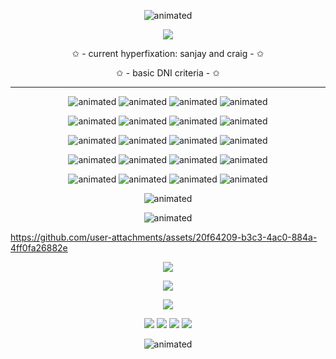 <p align="center">
  <img src="https://64.media.tumblr.com/b0af91ed1cc36ed6c5126c3cfeca2415/ffee557fdd09bb25-b1/s1280x1920/b8bad39094fdefe833528cff9359df975a5cce03.pnj" alt="animated" />  

<p align="center">
  <img src="https://i.imgur.com/JYQ0SZA.png" />
</p>


<p align="center">
✩ - current hyperfixation: sanjay and craig - ✩
</p>
<p align="center">
✩ - basic DNI criteria - ✩
</p>

___
<p align="center">
  <img src="https://i.imgur.com/qzxUKvu.png" alt="animated" /> <img src="https://i.imgur.com/GpeicSu.gif" alt="animated" /> <img src="https://64.media.tumblr.com/2ad7c15ba595a3f12bc542739fe44635/f988212ba3c640ad-47/s100x200/964ecaff7d876106b506b596a9e71f109be9200b.gifv" alt="animated" /> <img src="https://files.catbox.moe/r9hiqj.png" alt="animated" />
</p>
<p align="center">
<img src="https://files.catbox.moe/nn7qfq.gif" alt="animated" /> <img src="https://files.catbox.moe/pw29hr.png" alt="animated" /> <img src="https://external-media.spacehey.net/media/sT7VMFPqxq0ToNLccsp1D1af06B54loPc0kHOtgTni5U=/https://files.catbox.moe/yi32ya.gif" alt="animated" /> <img src="https://files.catbox.moe/v2ese3.gif" alt="animated" />
</p>
<p align="center">
  <img src="https://likephantoms4ever.neocities.org/stamps/mii.png" alt="animated" /> <img src="https://64.media.tumblr.com/5b447681733a6d635921cda6cce219c2/7335f8922591cbec-62/s250x400/f72f951cec1f6c93296a7964a9964ec0fe1dfee5.gifv" alt="animated" /> <img src="https://64.media.tumblr.com/0aa218d9b785b3ae9bf1a126c402b004/0b70f73ee60b7d79-89/s100x200/b69bd4f6a6e4318af5fc0b470868bb3a03e28100.gifv" alt="animated" /> <img src="https://64.media.tumblr.com/5d0aa9a9e0a3f4af98f336dbe5a6641b/c1a57e8f42a67571-c1/s100x200/8fbe97c449af5570ed8755c1b034341b9fe5ca13.gif" alt="animated" />
</p>
<p align="center">
  <img src="https://64.media.tumblr.com/e291d5d5ba7d07e20de32be607df3bff/ca08faeaddbd90a1-3a/s100x200/3caaf364760a448bff25ae0fec54e7af80d071e4.gifv" alt="animated" />   <img src="https://64.media.tumblr.com/bddde92ea95e319d2e9beecb3da965a1/562bc653002dd72e-1e/s250x400/5ad3e123ef76b4ff60d7f788ea51580fb3a25a56.gifv" alt="animated" />   <img src="https://i.imgur.com/8sfe5ml.png" alt="animated" />   <img src="https://64.media.tumblr.com/8e261412571652901363207bcf40ff4c/5e5d02f1f6821b09-b9/s100x200/dc0338da89c9cb499a798924402d5145399a03d7.jpg" alt="animated" />
</p>
<p align="center">
  <img src="https://64.media.tumblr.com/75a00878d75d0abdf1b72ee1d8fb2c49/81b1658f1f82e7d7-00/s100x200/a22b1c745e79138601cad40cd7387487c29fd733.gifv" alt="animated" /> <img src="https://64.media.tumblr.com/907a337a89860f243b2eabb3b9857376/6c4e5e9d66afbcdf-12/s100x200/5fa476697cb9ce69209bfdd9ac363432a0a1585b.gifv" alt="animated" /> <img src="https://64.media.tumblr.com/168c7366498d7edd662bf75059c96a35/56a5919cdc260a12-bf/s100x200/c1b8867d5e3bb623323cc98e792723c8105cb769.pnj" alt="animated" /> <img src="https://orig02.deviantart.net/7403/f/2007/200/3/5/being_childish_stamp_by_creativeness.gif" alt="animated" />
</p>
<p align="center">
  <img src="https://i.imgur.com/ZMIXbw5.png" alt="animated" />  
</p>
<p align="center">
  <img src="https://images-wixmp-ed30a86b8c4ca887773594c2.wixmp.com/f/3e7b1468-20d3-4cba-b4df-121dc61bfd79/davzgdc-a6b125b2-c394-4db6-8a5d-0bebd9df4929.png?token=eyJ0eXAiOiJKV1QiLCJhbGciOiJIUzI1NiJ9.eyJzdWIiOiJ1cm46YXBwOjdlMGQxODg5ODIyNjQzNzNhNWYwZDQxNWVhMGQyNmUwIiwiaXNzIjoidXJuOmFwcDo3ZTBkMTg4OTgyMjY0MzczYTVmMGQ0MTVlYTBkMjZlMCIsIm9iaiI6W1t7InBhdGgiOiJcL2ZcLzNlN2IxNDY4LTIwZDMtNGNiYS1iNGRmLTEyMWRjNjFiZmQ3OVwvZGF2emdkYy1hNmIxMjViMi1jMzk0LTRkYjYtOGE1ZC0wYmViZDlkZjQ5MjkucG5nIn1dXSwiYXVkIjpbInVybjpzZXJ2aWNlOmZpbGUuZG93bmxvYWQiXX0.9cy3qf3XMyub7VSxY0JnGfVmWzyh7Q4aRwUI9Kn0nmk" alt="animated" />  
</p>
<p align="center">
  

https://github.com/user-attachments/assets/20f64209-b3c3-4ac0-884a-4ff0fa26882e


</p>
<p align="center">
 <img src="https://64.media.tumblr.com/450dd7fccc2dc5c13093e92040124066/81bdf654311aa928-3a/s1280x1920/6c6efb7ac1a01b4e924a369d9c95ece7472c1e7f.gifv"/>
</p>
<p align="center">
<img src="https://i.imgur.com/oYSxtxs.gif"/>
</p>

<p align="center">
 <img src="https://i.imgur.com/LrISoJv.png"/>
</p>
<p align="center">
<img src="https://files.catbox.moe/0e77g7.png"/> <img src="https://files.catbox.moe/f3q9xu.gif"/> <img src="https://files.catbox.moe/lvzg1n.gif"/> <img src="https://files.catbox.moe/mod3rg.png"/>
</p>

<p align="center">
  <img src="https://64.media.tumblr.com/92ac85fb229edfc5e74512d0638ca300/ffee557fdd09bb25-aa/s1280x1920/22f76b3528a66330f42049f6e01d5ae5d0dbd3ef.pnj" alt="animated" />  
</p>
